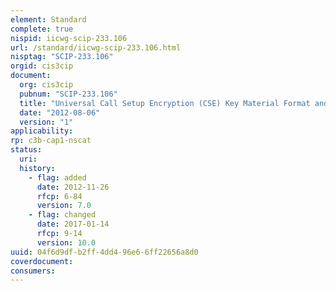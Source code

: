 ```yaml
---
element: Standard
complete: true
nispid: iicwg-scip-233.106
url: /standard/iicwg-scip-233.106.html
nisptag: "SCIP-233.106"
orgid: cis3cip
document:
  org: cis3cip
  pubnum: "SCIP-233.106"
  title: "Universal Call Setup Encryption (CSE) Key Material Format and Fill Specification rev.1.1"
  date: "2012-08-06"
  version: "1"
applicability:
rp: c3b-cap1-nscat
status:
  uri: 
  history: 
    - flag: added
      date: 2012-11-26
      rfcp: 6-84
      version: 7.0
    - flag: changed
      date: 2017-01-14
      rfcp: 9-14
      version: 10.0
uuid: 04f6d9df-b2ff-4dd4-96e6-6ff22656a8d0
coverdocument:
consumers:
---
```

